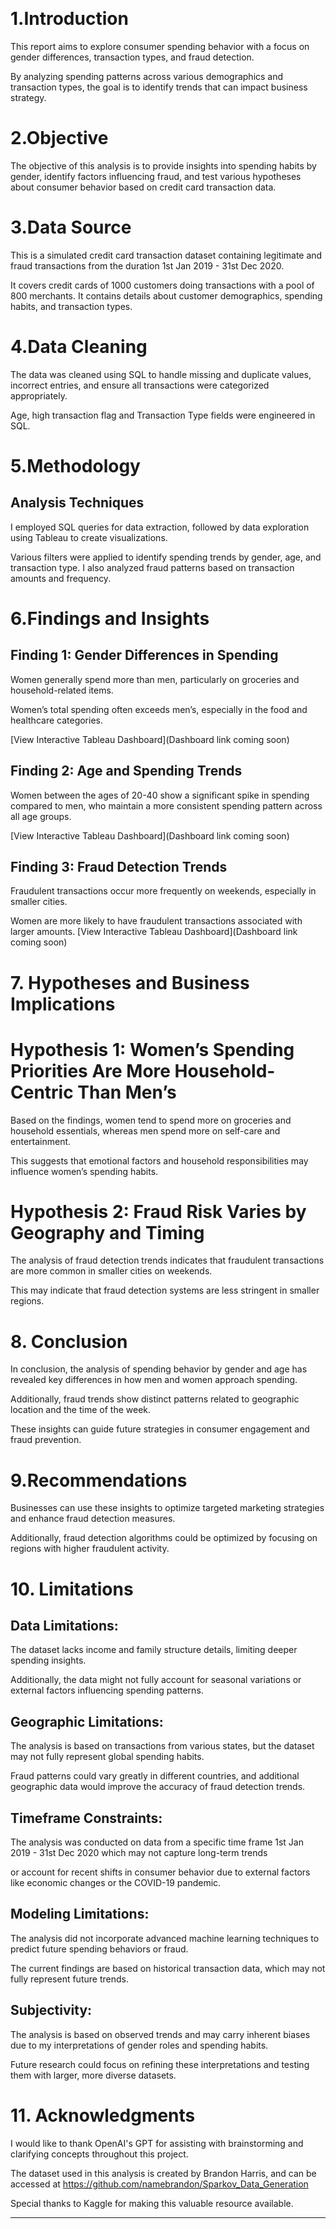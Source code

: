 
 
# 1.Introduction

This report aims to explore consumer spending behavior with a focus on gender differences, transaction types, and fraud detection. 

By analyzing spending patterns across various demographics and transaction types, the goal is to identify trends that can impact business strategy.

# 2.Objective

The objective of this analysis is to provide insights into spending habits by gender, identify factors influencing fraud, and test various hypotheses about consumer behavior based on  credit card transaction data.

# 3.Data Source

This is a simulated credit card transaction dataset containing legitimate and fraud transactions from the duration 1st Jan 2019 - 31st Dec 2020. 

It covers credit cards of 1000 customers doing transactions with a pool of 800 merchants. It contains details about customer demographics, spending habits, and transaction types.

# 4.Data Cleaning
 
The data was cleaned using SQL to handle missing and duplicate values, incorrect entries, and ensure all transactions were categorized appropriately.

Age, high transaction flag and Transaction Type fields were engineered in SQL.

# 5.Methodology

## Analysis Techniques

I employed SQL queries for data extraction, followed by data exploration using Tableau to create visualizations. 

Various filters were applied to identify spending trends by gender, age, and transaction type. I also analyzed fraud patterns based on transaction amounts and frequency.

# 6.Findings and Insights

## Finding 1: Gender Differences in Spending

Women generally spend more than men, particularly on groceries and household-related items.

Women’s total spending often exceeds men’s, especially in the food and healthcare categories.

[View Interactive Tableau Dashboard](Dashboard link coming soon)

## Finding 2: Age and Spending Trends

Women between the ages of 20-40 show a significant spike in spending compared to men, who maintain a more consistent spending pattern across all age groups.

[View Interactive Tableau Dashboard](Dashboard link coming soon)

## Finding 3: Fraud Detection Trends

Fraudulent transactions occur more frequently on weekends, especially in smaller cities. 

Women are more likely to have fraudulent transactions associated with larger amounts.
[View Interactive Tableau Dashboard](Dashboard link coming soon)

# 7. Hypotheses and Business Implications

# Hypothesis 1: Women’s Spending Priorities Are More Household-Centric Than Men’s

Based on the findings, women tend to spend more on groceries and household essentials, whereas men spend more on self-care and entertainment. 

This suggests that emotional factors and household responsibilities may influence women’s spending habits.

# Hypothesis 2: Fraud Risk Varies by Geography and Timing

The analysis of fraud detection trends indicates that fraudulent transactions are more common in smaller cities on weekends. 

This may indicate that fraud detection systems are less stringent in smaller regions.

# 8. Conclusion

In conclusion, the analysis of spending behavior by gender and age has revealed key differences in how men and women approach spending. 

Additionally, fraud trends show distinct patterns related to geographic location and the time of the week. 

These insights can guide future strategies in consumer engagement and fraud prevention.

# 9.Recommendations

Businesses can use these insights to optimize targeted marketing strategies and enhance fraud detection measures.

Additionally, fraud detection algorithms could be optimized by focusing on regions with higher fraudulent activity.

# 10. Limitations

## Data Limitations:

The dataset lacks income and family structure details, limiting deeper spending insights. 


Additionally, the data might not fully account for seasonal variations or external factors influencing spending patterns.


## Geographic Limitations: 

The analysis is based on transactions from various states, but the dataset may not fully represent global spending habits. 


Fraud patterns could vary greatly in different countries, and additional geographic data would improve the accuracy of fraud detection trends.


## Timeframe Constraints:

The analysis was conducted on data from a specific time frame 1st Jan 2019 - 31st Dec 2020 which may not capture long-term trends


or account for recent shifts in consumer behavior due to external factors like economic changes or the COVID-19 pandemic.


## Modeling Limitations: 

The analysis did not incorporate advanced machine learning techniques to predict future spending behaviors or fraud. 


The current findings are based on historical transaction data, which may not fully represent future trends.


## Subjectivity:

The analysis is based on observed trends and may carry inherent biases due to my interpretations of gender roles and spending habits. 


Future research could focus on refining these interpretations and testing them with larger, more diverse datasets.


# 11. Acknowledgments

 I would like to thank OpenAI's GPT for assisting with brainstorming and clarifying concepts throughout this project.

 The dataset used in this analysis is created by Brandon Harris, and can be accessed at https://github.com/namebrandon/Sparkov_Data_Generation

 Special thanks to Kaggle for making this valuable resource available.

________________________________________










